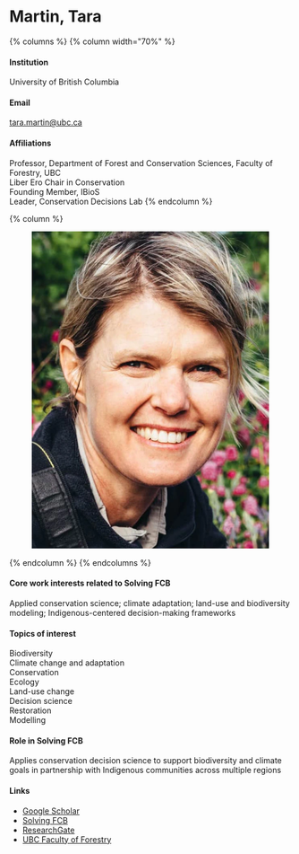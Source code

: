# Martin, Tara

{% columns %}
{% column width="70%" %}
#### Institution

University of British Columbia

#### Email

tara.martin@ubc.ca

#### Affiliations

Professor, Department of Forest and Conservation Sciences, Faculty of Forestry, UBC\
Liber Ero Chair in Conservation\
Founding Member, IBioS\
Leader, Conservation Decisions Lab
{% endcolumn %}

{% column %}
<figure><img src="https://raw.githubusercontent.com/Solving-FCB/docs/refs/heads/main/.img/martin-t.webp" alt=""></figure>
{% endcolumn %}
{% endcolumns %}

#### Core work interests related to Solving FCB

Applied conservation science; climate adaptation; land-use and biodiversity modeling; Indigenous-centered decision-making frameworks

#### Topics of interest

Biodiversity\
Climate change and adaptation\
Conservation\
Ecology\
Land-use change\
Decision science\
Restoration\
Modelling

#### Role in Solving FCB

Applies conservation decision science to support biodiversity and climate goals in partnership with Indigenous communities across multiple regions

#### Links

* [Google Scholar](https://scholar.google.com/citations?user=58Bb97kAAAAJ)
* [Solving FCB](https://solvingfcb.org/people/martin-t/)
* [ResearchGate](https://www.researchgate.net/profile/Tara-Martin)
* [UBC Faculty of Forestry](https://forestry.ubc.ca/faculty-profile/tara-martin/)
